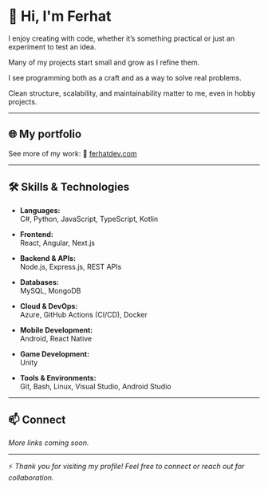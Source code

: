 # 👋 Hi, I'm Ferhat

I enjoy creating with code, whether it’s something practical or just an experiment to test an idea. 

Many of my projects start small and grow as I refine them.

I see programming both as a craft and as a way to solve real problems.

Clean structure, scalability, and maintainability matter to me, even in hobby projects.

---

## 🌐 My portfolio  

See more of my work:
🔗 [ferhatdev.com](https://ferhatdev.com)  

---

## 🛠️ Skills & Technologies

- **Languages:**  
  C#, Python, JavaScript, TypeScript, Kotlin  

- **Frontend:**  
  React, Angular, Next.js  

- **Backend & APIs:**  
  Node.js, Express.js, REST APIs  

- **Databases:**  
  MySQL, MongoDB  

- **Cloud & DevOps:**  
  Azure, GitHub Actions (CI/CD), Docker  

- **Mobile Development:**  
  Android, React Native  

- **Game Development:**  
  Unity  

- **Tools & Environments:**  
  Git, Bash, Linux, Visual Studio, Android Studio 

---

## 📫 Connect  

*More links coming soon.*

---

⚡ *Thank you for visiting my profile! Feel free to connect or reach out for collaboration.*
